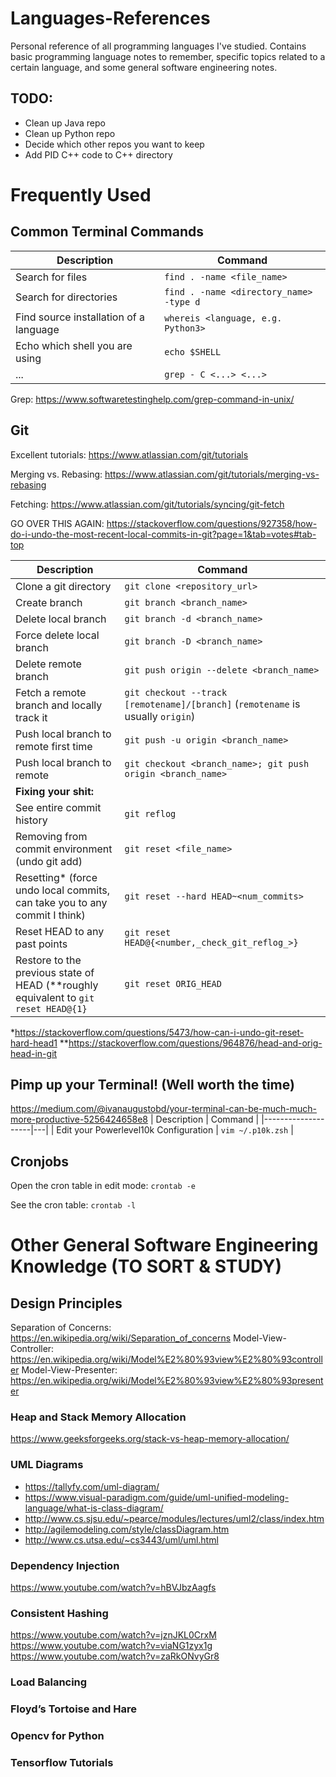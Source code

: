 # Languages-References
Personal reference of all programming languages I've studied. Contains basic programming language notes to remember, specific topics related to a certain language, and some general software engineering notes.

## TODO:
- Clean up Java repo
- Clean up Python repo
- Decide which other repos you want to keep
- Add PID C++ code to C++ directory

# Frequently Used
## Common Terminal Commands
| Description        | Command |
|--------------------|---|
| Search for files  | `find . -name <file_name>`                  |
| Search for directories | `find . -name <directory_name> -type d` |
| Find source installation of a language | `whereis <language, e.g. Python3>`    |
| Echo which shell you are using | `echo $SHELL` |
| ... | `grep - C <...> <...>` |
 Grep: https://www.softwaretestinghelp.com/grep-command-in-unix/


## Git
Excellent tutorials: https://www.atlassian.com/git/tutorials

Merging vs. Rebasing: https://www.atlassian.com/git/tutorials/merging-vs-rebasing

Fetching: https://www.atlassian.com/git/tutorials/syncing/git-fetch

GO OVER THIS AGAIN: https://stackoverflow.com/questions/927358/how-do-i-undo-the-most-recent-local-commits-in-git?page=1&tab=votes#tab-top

| Description        | Command |
|--------------------|---|
| Clone a git directory  | `git clone <repository_url>` |
| Create branch  | `git branch <branch_name>` |
| Delete local branch | `git branch -d <branch_name>`   |
| Force delete local branch | `git branch -D <branch_name>`   |
| Delete remote branch | `git push origin --delete <branch_name>` |
| Fetch a remote branch and locally track it | `git checkout --track [remotename]/[branch]` (`remotename` is usually `origin`) |
| Push local branch to remote first time| `git push -u origin <branch_name>` |
| Push local branch to remote | `git checkout <branch_name>; git push origin <branch_name>` |
| <b>Fixing your shit:</b> |
| See entire commit history | `git reflog` |
| Removing from commit environment (undo git add) | `git reset <file_name>`|
| Resetting\* (force undo local commits, can take you to any commit I think) |`git reset --hard HEAD~<num_commits>` |
| Reset HEAD to any past points | `git reset HEAD@{<number,_check_git_reflog_>}` |
| Restore to the previous state of HEAD (\*\*roughly equivalent to `git reset HEAD@{1}` | `git reset ORIG_HEAD` |

\*https://stackoverflow.com/questions/5473/how-can-i-undo-git-reset-hard-head1
\*\*https://stackoverflow.com/questions/964876/head-and-orig-head-in-git


## Pimp up your Terminal! (Well worth the time)
https://medium.com/@ivanaugustobd/your-terminal-can-be-much-much-more-productive-5256424658e8
| Description        | Command |
|--------------------|---|
| Edit your Powerlevel10k Configuration | `vim ~/.p10k.zsh` |


## Cronjobs
Open the cron table in edit mode:
`crontab -e`

See the cron table:
`crontab -l`



# Other General Software Engineering Knowledge (TO SORT & STUDY)

## Design Principles
Separation of Concerns: https://en.wikipedia.org/wiki/Separation_of_concerns
Model-View-Controller: https://en.wikipedia.org/wiki/Model%E2%80%93view%E2%80%93controller
Model-View-Presenter: https://en.wikipedia.org/wiki/Model%E2%80%93view%E2%80%93presenter

### Heap and Stack Memory Allocation
https://www.geeksforgeeks.org/stack-vs-heap-memory-allocation/

### UML Diagrams
- https://tallyfy.com/uml-diagram/
- https://www.visual-paradigm.com/guide/uml-unified-modeling-language/what-is-class-diagram/
- http://www.cs.sjsu.edu/~pearce/modules/lectures/uml2/class/index.htm
- http://agilemodeling.com/style/classDiagram.htm
- http://www.cs.utsa.edu/~cs3443/uml/uml.html


### Dependency Injection
https://www.youtube.com/watch?v=hBVJbzAagfs


### Consistent Hashing
https://www.youtube.com/watch?v=jznJKL0CrxM
https://www.youtube.com/watch?v=viaNG1zyx1g
https://www.youtube.com/watch?v=zaRkONvyGr8

### Load Balancing

### Floyd’s Tortoise and Hare

### Opencv for Python

### Tensorflow Tutorials


